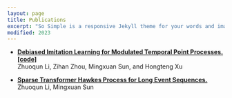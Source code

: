 ```yaml
---
layout: page
title: Publications
excerpt: "So Simple is a responsive Jekyll theme for your words and images."
modified: 2023
---
```


- **[Debiased Imitation Learning for Modulated Temporal Point Processes.](https://epubs.siam.org/doi/abs/10.1137/1.9781611977653.ch52)[[code]](https://github.com/zli218/imitation_hawkes_process)**<br/>
  Zhuoqun Li, Zihan Zhou, Mingxuan Sun, and Hongteng Xu
  <br/>


- **[Sparse Transformer Hawkes Process for Long Event Sequences.](https://link.springer.com/chapter/10.1007/978-3-031-43424-2_11)**<br/>
   Zhuoqun Li,  Mingxuan Sun
  <br/>



<!-- Looking for a simple, responsive, theme for your Jekyll powered blog? Well look no further. Here be **So Simple Theme**, the follow up to
[**Minimal Mistakes**](http://mmistakes.github.io/minimal-mistakes) --- by designer slash illustrator [Michael Rose](http://mademistakes.com).

## So Simple Theme is all about:

* Responsive templates. Looking good on mobile, tablet, and desktop.
* Gracefully degrading in older browsers. Compatible with Internet Explorer 9+ and all modern browsers.
* Minimal embellishments and subtle animations.
* Optional large feature images for posts and pages.
* [Custom 404 page]({{ site.url }}/404.html) to get you started.
* [Simple site search](https://github.com/christian-fei/Simple-Jekyll-Search)
* Support for Disqus Comments

<a markdown="0" href="{{ site.url }}/theme-setup" class="btn">Install So Simple Theme</a>

[^1]: Example: *domain.com/category-name/post-title* -->
